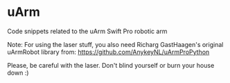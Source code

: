 # uArm
Code snippets related to the uArm Swift Pro robotic arm

Note: For using the laser stuff, you also need Richarg GastHaagen's original uArmRobot library from:
https://github.com/AnykeyNL/uArmProPython

Please, be careful with the laser. Don't blind yourself or burn your house down :)
